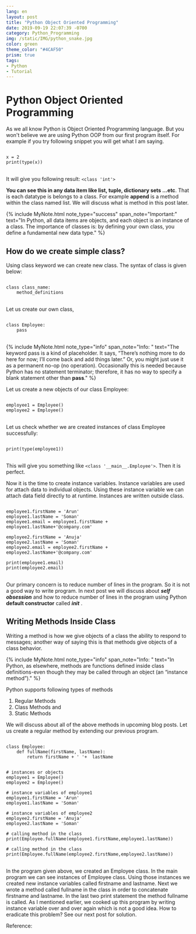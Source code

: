 ```yaml
---
lang: en
layout: post
title: "Python Object Oriented Programming"
date: 2019-09-19 22:07:39 -0700
category: Python_Programming
img: /static/IMG/python_snake.jpg
color: green
theme_color: "#4CAF50"
prism: true
tags:
- Python
- Tutorial
---
```


# Python Object Oriented Programming
As we all know Python is Object Oriented Programming language. But you won't believe we are using Python OOP from our first program itself. For example if you try following snippet you will get what I am saying.

<pre class="line-numbers">
<code class="language-python">
x = 2
print(type(x))
</code>
</pre>

It will give you following result: ```<class 'int'>```

**You can see this in any data item like list, tuple, dictionary sets ...etc**. That is each datatype is belongs to a class. For example **append** is a method within the class named list. We will discuss what is method in this post later.

{% include MyNote.html note_type="success" span_note="Important:" text="In Python, all data items are objects, and each object is an instance of a class. The importance of classes is: by defining your own class, you define a fundamental new data type." %}


## How do we create simple class?
Using class keyword we can create new class. The syntax of class is given below:
<pre class="line-numbers">
<code class="language-python">
class class_name:
	method_definitions
</code>
</pre>

Let us create our own class,
<pre class="line-numbers">
<code class="language-python">
class Employee:
	pass
</code>
</pre>

{% include MyNote.html note_type="info" span_note="Info: " text="The keyword pass is a kind of placeholder. It says, “There’s nothing more to do here for now; I’ll come back and add things later.” Or, you might just use it as a permanent no-op (no operation). Occasionally this is needed because Python has no statement terminator; therefore, it has no way to specify a blank statement other than <b>pass</b>." %}
 
Let us create a new objects of our class Employee:
<pre class="line-numbers">
<code class="language-python">
employee1 = Employee()
employee2 = Employee()
</code>
</pre>

Let us check whether we are created instances of class Employee successfully:
<pre class="line-numbers">
<code class="language-python">
print(type(employee1))
</code>
</pre>

This will give you something like ```<class '__main__.Employee'>```. Then it is perfect.

Now it is the time to create instance variables. Instance variables are used for attach data to individual objects. Using these instance variable we can attach data field directly to at runtime. Instances are written outside class.

<pre class="line-numbers">
<code class="language-python">
employee1.firstName = 'Arun'
employee1.lastName = 'Soman'
employee1.email = employee1.firstName + employee1.lastName+'@company.com'

employee2.firstName = 'Anuja'
employee2.lastName = 'Soman'
employee2.email = employee2.firstName + employee2.lastName+'@company.com'

print(employee1.email)
print(employee2.email)
</code>
</pre>

Our primary concern is to reduce number of lines in the program. So it is not a good way to write program. In next post we will discuss about ***self obsession***  and how to reduce number of lines in the program using Python **default constructor** called *__init__* . 

## Writing Methods Inside Class
Writing a method is how we give objects of a class the ability to respond to 
messages; another way of saying this is that methods give objects of a class 
behavior.

{% include MyNote.html note_type="info" span_note="Info: " text="In Python, as elsewhere, methods are functions defined inside class definitions-even though they may be called through an object (an “instance method”)." %}

Python supports following types of methods
1. Regular Methods
2. Class Methods and
3. Static Methods

We will discuss about all of the above methods in upcoming blog posts. Let us create a regular method by extending our previous program.

<pre class="line-numbers">
<code class="language-python">
class Employee:
	def fullName(firstName, lastName):
		return firstName + ' '+  lastName

	
# instances or objects
employee1 = Employee()
employee2 = Employee()

# instance variables of employee1
employee1.firstName = 'Arun'
employee1.lastName = 'Soman'

# instance variables of employee2
employee2.firstName = 'Anuja'
employee2.lastName = 'Soman'

# calling method in the class
print(Employee.fullName(employee1.firstName,employee1.lastName))

# calling method in the class
print(Employee.fullName(employee2.firstName,employee2.lastName))
</code>
</pre>

In the program given above, we created an Employee class. In the main program we can see instances of Employee class. Using those instances we created new instance variables called firstname and lastname. Next we wrote a method called fullname in the class in order to concatenate firstname and lastname. In the last two print statement the method fullname is called. As I mentioned earlier, we cooked up this program by writing instance variable over and over again which is not a good idea. How to eradicate this problem? See our next post for solution.

Reference: 
